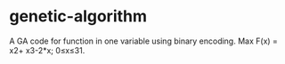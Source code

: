 # genetic-algorithm
A GA code for function in one variable using binary encoding.   Max F(x) = x2+ x3-2*x; 0≤x≤31.
